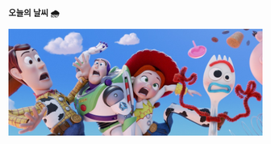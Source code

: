 <!--### Hello Juice World👋-->

  ### 오늘의 날씨 🌧
<p align="center">

![image](5cff5ddc67935.jpg)

</p>

<!--

<img src="558b2889ff7e813ac2181279f3eb9086.gif" width="700" >

<!--
**yoonjoohye/yoonjoohye** is a ✨ _special_ ✨ repository because its `README.md` (this file) appears on your GitHub profile.

Here are some ideas to get you started:

- 🔭 I’m currently working on ...
- 🌱 I’m currently learning ...
- 👯 I’m looking to collaborate on ...
- 🤔 I’m looking for help with ...
- 💬 Ask me about ...
- 📫 How to reach me: ...
- 😄 Pronouns: ...
- ⚡ Fun fact: ...
-->
